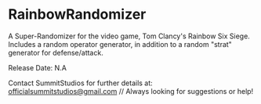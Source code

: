 # RainbowRandomizer
A Super-Randomizer for the video game, Tom Clancy's Rainbow Six Siege. Includes a random operator generator, in addition to a random "strat" generator for defense/attack.

Release Date: N.A

Contact SummitStudios for further details at: officialsummitstudios@gmail.com
// Always looking for suggestions or help!
